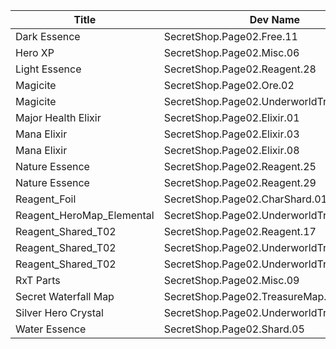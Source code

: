 | Title | Dev Name | Quantity | Currency |  Price |
| ----- | -------- | -------- | -------- |  ----- |
| Dark Essence | SecretShop.Page02.Free.11 | 2 | Gems | 0 |
| Hero XP | SecretShop.Page02.Misc.06 | 5000 | Gold | 170 |
| Light Essence | SecretShop.Page02.Reagent.28 | 1 | Gems | 170 |
| Magicite | SecretShop.Page02.Ore.02 | 3 | Gems | 10 |
| Magicite | SecretShop.Page02.UnderworldTrader.01 | 20 | Gems | 7 |
| Major Health Elixir | SecretShop.Page02.Elixir.01 | 5 | Gold | 42500 |
| Mana Elixir | SecretShop.Page02.Elixir.03 | 2 | Gold | 340000 |
| Mana Elixir | SecretShop.Page02.Elixir.08 | 2 | Gems | 85 |
| Nature Essence | SecretShop.Page02.Reagent.25 | 1 | Gems | 170 |
| Nature Essence | SecretShop.Page02.Reagent.29 | 1 | Gems | 170 |
| Reagent_Foil | SecretShop.Page02.CharShard.01 | 5 | Gold | 100000 |
| Reagent_HeroMap_Elemental | SecretShop.Page02.UnderworldTrader.09 | 1 | Gems | 200 |
| Reagent_Shared_T02 | SecretShop.Page02.Reagent.17 | 10 | Gems | 1 |
| Reagent_Shared_T02 | SecretShop.Page02.UnderworldTrader.19 | 40 | Gems | 1 |
| Reagent_Shared_T02 | SecretShop.Page02.UnderworldTraderGold.01 | 30 | Gold | 1500 |
| RxT Parts | SecretShop.Page02.Misc.09 | 1 | Gold | 50000 |
| Secret Waterfall Map | SecretShop.Page02.TreasureMap.11 | 1 | Gems | 350 |
| Silver Hero Crystal | SecretShop.Page02.UnderworldTrader.10 | 1 | Gems | 340 |
| Water Essence | SecretShop.Page02.Shard.05 | 1 | Gold | 255000 |
